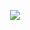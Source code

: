  
<p align='center'>
    <img src="https://capsule-render.vercel.app/api?type=waving&color=auto&height=300&section=header&text=Welcome%20to%20hylee's%20github&fontSize=60&animation=fadeIn&fontAlignY=38&desc=&descAlignY=51&descAlign=62"/>
</p>


<br/>
